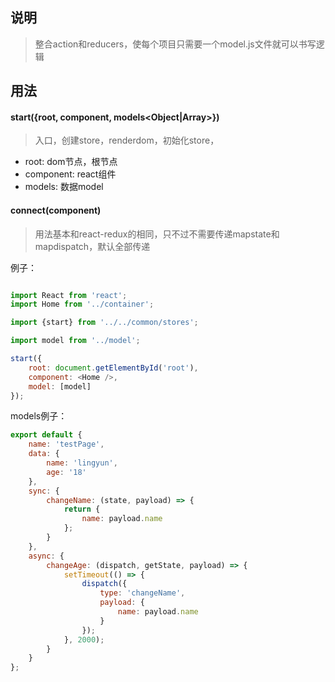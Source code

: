## 说明

> 整合action和reducers，使每个项目只需要一个model.js文件就可以书写逻辑

## 用法

#### start({root<docEle>, component<ReactElement>, models<Object|Array>})
> 入口，创建store，renderdom，初始化store，

- root: dom节点，根节点
- component: react组件
- models: 数据model

#### connect(component<React Component>)
> 用法基本和react-redux的相同，只不过不需要传递mapstate和mapdispatch，默认全部传递

例子：
```javascript

import React from 'react';
import Home from '../container';

import {start} from '../../common/stores';

import model from '../model';

start({
	root: document.getElementById('root'),
	component: <Home />,
	model: [model]
});

```



models例子：
```javascript
export default {
	name: 'testPage',
	data: {
		name: 'lingyun',
		age: '18'
	},
	sync: {
		changeName: (state, payload) => {
			return {
				name: payload.name
			};
		}
	},
	async: {
		changeAge: (dispatch, getState, payload) => {
			setTimeout(() => {
				dispatch({
					type: 'changeName',
					payload: {
						name: payload.name
					}
				});
			}, 2000);
		}
	}
};

```
